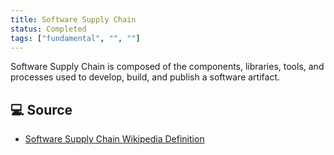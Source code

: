 ```yaml
---
title: Software Supply Chain
status: Completed
tags: ["fundamental", "", ""]
---
```


Software Supply Chain is composed of the components, libraries, tools, and processes used to develop, build, and publish a software artifact.

## 💻 Source

* [Software Supply Chain Wikipedia Definition](https://en.wikipedia.org/wiki/Software_supply_chain)
